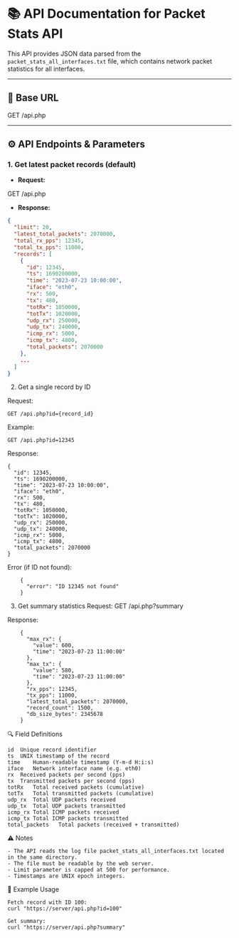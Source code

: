 # 📚 API Documentation for Packet Stats API

This API provides JSON data parsed from the `packet_stats_all_interfaces.txt` file, which contains network packet statistics for all interfaces.

---

## 🔗 Base URL

GET /api.php

---

## ⚙️ API Endpoints & Parameters

### 1. Get latest packet records (default)

- **Request:**

GET /api.php

- **Response:**

```json
{
  "limit": 20,
  "latest_total_packets": 2070000,
  "total_rx_pps": 12345,
  "total_tx_pps": 11000,
  "records": [
    {
      "id": 12345,
      "ts": 1690200000,
      "time": "2023-07-23 10:00:00",
      "iface": "eth0",
      "rx": 500,
      "tx": 480,
      "totRx": 1050000,
      "totTx": 1020000,
      "udp_rx": 250000,
      "udp_tx": 240000,
      "icmp_rx": 5000,
      "icmp_tx": 4800,
      "total_packets": 2070000
    },
    ...
  ]
}
```

2. Get a single record by ID

Request:
```
GET /api.php?id={record_id}
```

Example:
```
GET /api.php?id=12345
```

Response:
```
{
  "id": 12345,
  "ts": 1690200000,
  "time": "2023-07-23 10:00:00",
  "iface": "eth0",
  "rx": 500,
  "tx": 480,
  "totRx": 1050000,
  "totTx": 1020000,
  "udp_rx": 250000,
  "udp_tx": 240000,
  "icmp_rx": 5000,
  "icmp_tx": 4800,
  "total_packets": 2070000
}
```

Error (if ID not found):
```
    {
      "error": "ID 12345 not found"
    }
```

3. Get summary statistics
Request:
GET /api.php?summary

Response:
```
    {
      "max_rx": {
        "value": 600,
        "time": "2023-07-23 11:00:00"
      },
      "max_tx": {
        "value": 580,
        "time": "2023-07-23 11:00:00"
      },
      "rx_pps": 12345,
      "tx_pps": 11000,
      "latest_total_packets": 2070000,
      "record_count": 1500,
      "db_size_bytes": 2345678
    }
```

🔍 Field Definitions
```
id	Unique record identifier
ts	UNIX timestamp of the record
time	Human-readable timestamp (Y-m-d H:i:s)
iface	Network interface name (e.g. eth0)
rx	Received packets per second (pps)
tx	Transmitted packets per second (pps)
totRx	Total received packets (cumulative)
totTx	Total transmitted packets (cumulative)
udp_rx	Total UDP packets received
udp_tx	Total UDP packets transmitted
icmp_rx	Total ICMP packets received
icmp_tx	Total ICMP packets transmitted
total_packets	Total packets (received + transmitted)
```

⚠️ Notes
```
- The API reads the log file packet_stats_all_interfaces.txt located in the same directory.
- The file must be readable by the web server.
- Limit parameter is capped at 500 for performance.
- Timestamps are UNIX epoch integers.
```

🚀 Example Usage
```
Fetch record with ID 100:
curl "https://server/api.php?id=100"

Get summary:
curl "https://server/api.php?summary"
```
